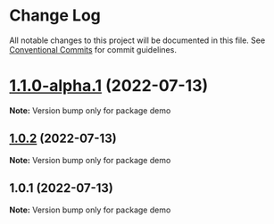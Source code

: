 # Change Log

All notable changes to this project will be documented in this file.
See [Conventional Commits](https://conventionalcommits.org) for commit guidelines.

# [1.1.0-alpha.1](https://github.com/QhlabTeam/qhlab-monorepo-template/compare/v1.1.0-alpha.0...v1.1.0-alpha.1) (2022-07-13)

**Note:** Version bump only for package demo





## [1.0.2](https://github.com/QhlabTeam/qhlab-monorepo-template/compare/v1.0.1...v1.0.2) (2022-07-13)

**Note:** Version bump only for package demo





## 1.0.1 (2022-07-13)

**Note:** Version bump only for package demo
